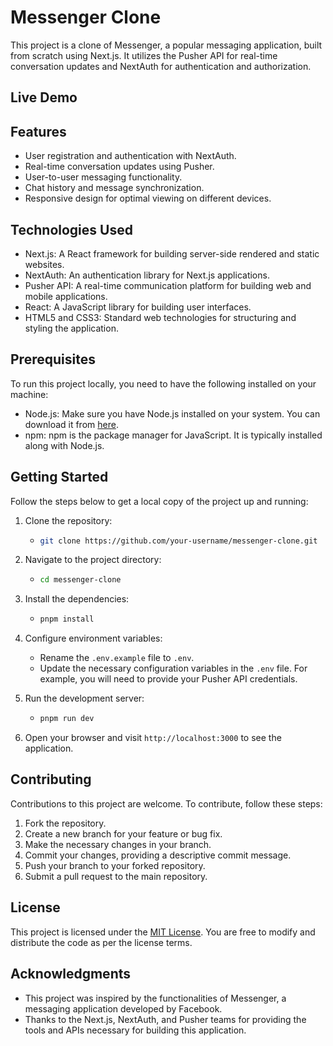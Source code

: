 # Messenger Clone

This project is a clone of Messenger, a popular messaging application, built from scratch using Next.js. It utilizes the Pusher API for real-time conversation updates and NextAuth for authentication and authorization.

## Live Demo



## Features

- User registration and authentication with NextAuth.
- Real-time conversation updates using Pusher.
- User-to-user messaging functionality.
- Chat history and message synchronization.
- Responsive design for optimal viewing on different devices.

## Technologies Used

- Next.js: A React framework for building server-side rendered and static websites.
- NextAuth: An authentication library for Next.js applications.
- Pusher API: A real-time communication platform for building web and mobile applications.
- React: A JavaScript library for building user interfaces.
- HTML5 and CSS3: Standard web technologies for structuring and styling the application.

## Prerequisites

To run this project locally, you need to have the following installed on your machine:

- Node.js: Make sure you have Node.js installed on your system. You can download it from [here](https://nodejs.org).
- npm: npm is the package manager for JavaScript. It is typically installed along with Node.js.

## Getting Started

Follow the steps below to get a local copy of the project up and running:

1. Clone the repository:
   - ```bash
     git clone https://github.com/your-username/messenger-clone.git
     ```

2. Navigate to the project directory:
   - ```bash
     cd messenger-clone
     ```

3. Install the dependencies:
   - ```bash
     pnpm install
     ```

4. Configure environment variables:
   - Rename the `.env.example` file to `.env`.
   - Update the necessary configuration variables in the `.env` file. For example, you will need to provide your Pusher API credentials.

5. Run the development server:
   - ```bash
     pnpm run dev
     ```

6. Open your browser and visit `http://localhost:3000` to see the application.

## Contributing

Contributions to this project are welcome. To contribute, follow these steps:

1. Fork the repository.
2. Create a new branch for your feature or bug fix.
3. Make the necessary changes in your branch.
4. Commit your changes, providing a descriptive commit message.
5. Push your branch to your forked repository.
6. Submit a pull request to the main repository.

## License

This project is licensed under the [MIT License](https://opensource.org/licenses/MIT). You are free to modify and distribute the code as per the license terms.

## Acknowledgments

- This project was inspired by the functionalities of Messenger, a messaging application developed by Facebook.
- Thanks to the Next.js, NextAuth, and Pusher teams for providing the tools and APIs necessary for building this application.
